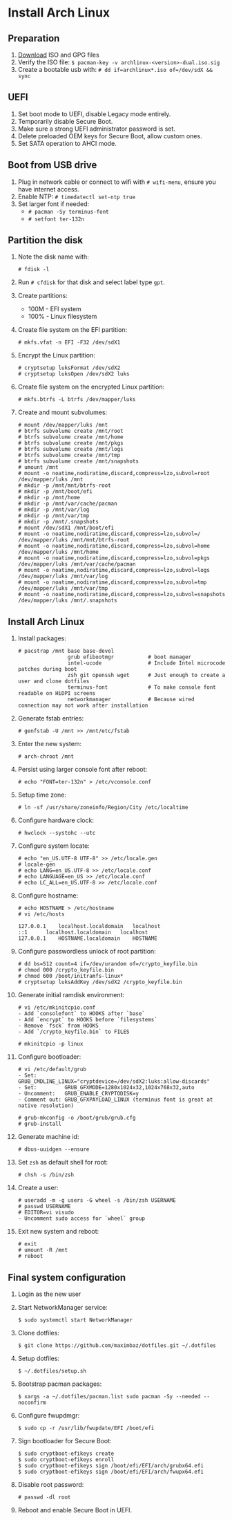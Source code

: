 # Install Arch Linux

## Preparation

1. [Download](https://archlinux.org/download/) ISO and GPG files
1. Verify the ISO file: `$ pacman-key -v archlinux-<version>-dual.iso.sig`
1. Create a bootable usb with: `# dd if=archlinux*.iso of=/dev/sdX && sync`

## UEFI

1. Set boot mode to UEFI, disable Legacy mode entirely.
1. Temporarily disable Secure Boot.
1. Make sure a strong UEFI administrator password is set.
1. Delete preloaded OEM keys for Secure Boot, allow custom ones.
1. Set SATA operation to AHCI mode.

## Boot from USB drive

1. Plug in network cable or connect to wifi with `# wifi-menu`, ensure you have internet access.
1. Enable NTP: `# timedatectl set-ntp true`
1. Set larger font if needed:
   * `# pacman -Sy terminus-font`
   * `# setfont ter-132n`

## Partition the disk

1. Note the disk name with:

   ```
   # fdisk -l
   ```

1. Run `# cfdisk` for that disk and select label type `gpt`.
1. Create partitions:
   * 100M - EFI system
   * 100% - Linux filesystem
1. Create file system on the EFI partition:

   ```
   # mkfs.vfat -n EFI -F32 /dev/sdX1
   ```

1. Encrypt the Linux partition:

   ```
   # cryptsetup luksFormat /dev/sdX2
   # cryptsetup luksOpen /dev/sdX2 luks
   ```

1. Create file system on the encrypted Linux partition:

   ```
   # mkfs.btrfs -L btrfs /dev/mapper/luks
   ```

1. Create and mount subvolumes:

   ```
   # mount /dev/mapper/luks /mnt
   # btrfs subvolume create /mnt/root
   # btrfs subvolume create /mnt/home
   # btrfs subvolume create /mnt/pkgs
   # btrfs subvolume create /mnt/logs
   # btrfs subvolume create /mnt/tmp
   # btrfs subvolume create /mnt/snapshots
   # umount /mnt
   # mount -o noatime,nodiratime,discard,compress=lzo,subvol=root /dev/mapper/luks /mnt
   # mkdir -p /mnt/mnt/btrfs-root
   # mkdir -p /mnt/boot/efi
   # mkdir -p /mnt/home
   # mkdir -p /mnt/var/cache/pacman
   # mkdir -p /mnt/var/log
   # mkdir -p /mnt/var/tmp
   # mkdir -p /mnt/.snapshots
   # mount /dev/sdX1 /mnt/boot/efi
   # mount -o noatime,nodiratime,discard,compress=lzo,subvol=/ /dev/mapper/luks /mnt/mnt/btrfs-root
   # mount -o noatime,nodiratime,discard,compress=lzo,subvol=home /dev/mapper/luks /mnt/home
   # mount -o noatime,nodiratime,discard,compress=lzo,subvol=pkgs /dev/mapper/luks /mnt/var/cache/pacman
   # mount -o noatime,nodiratime,discard,compress=lzo,subvol=logs /dev/mapper/luks /mnt/var/log
   # mount -o noatime,nodiratime,discard,compress=lzo,subvol=tmp /dev/mapper/luks /mnt/var/tmp
   # mount -o noatime,nodiratime,discard,compress=lzo,subvol=snapshots /dev/mapper/luks /mnt/.snapshots
   ```

## Install Arch Linux

1. Install packages:

   ```
   # pacstrap /mnt base base-devel
                   grub efibootmgr           # boot manager
                   intel-ucode               # Include Intel microcode patches during boot
                   zsh git openssh wget      # Just enough to create a user and clone dotfiles
                   terminus-font             # To make console font readable on HiDPI screens
                   networkmanager            # Because wired connection may not work after installation
   ```

1. Generate fstab entries:

   ```
   # genfstab -U /mnt >> /mnt/etc/fstab
   ```

1. Enter the new system:

   ```
   # arch-chroot /mnt
   ```

1. Persist using larger console font after reboot:

   ```
   # echo "FONT=ter-132n" > /etc/vconsole.conf
   ```

1. Setup time zone:

   ```
   # ln -sf /usr/share/zoneinfo/Region/City /etc/localtime
   ```

1. Configure hardware clock:

   ```
   # hwclock --systohc --utc
   ```

1. Configure system locate:

   ```
   # echo "en_US.UTF-8 UTF-8" >> /etc/locale.gen
   # locale-gen
   # echo LANG=en_US.UTF-8 >> /etc/locale.conf
   # echo LANGUAGE=en_US >> /etc/locale.conf
   # echo LC_ALL=en_US.UTF-8 >> /etc/locale.conf
   ```

1. Configure hostname:

   ```
   # echo HOSTNAME > /etc/hostname
   # vi /etc/hosts

   127.0.0.1	localhost.localdomain	localhost
   ::1	 	localhost.localdomain	localhost
   127.0.0.1	HOSTNAME.localdomain	HOSTNAME
   ```

1. Configure passwordless unlock of root partition:

   ```
   # dd bs=512 count=4 if=/dev/urandom of=/crypto_keyfile.bin
   # chmod 000 /crypto_keyfile.bin
   # chmod 600 /boot/initramfs-linux*
   # cryptsetup luksAddKey /dev/sdX2 /crypto_keyfile.bin
   ```

1. Generate initial ramdisk environment:

   ```
   # vi /etc/mkinitcpio.conf
   - Add `consolefont` to HOOKS after `base`
   - Add `encrypt` to HOOKS before `filesystems`
   - Remove `fsck` from HOOKS
   - Add `/crypto_keyfile.bin` to FILES

   # mkinitcpio -p linux
   ```

1. Configure bootloader:

   ```
   # vi /etc/default/grub
   - Set:         GRUB_CMDLINE_LINUX="cryptdevice=/dev/sdX2:luks:allow-discards"
   - Set:         GRUB_GFXMODE=1280x1024x32,1024x768x32,auto
   - Uncomment:   GRUB_ENABLE_CRYPTODISK=y
   - Comment out: GRUB_GFXPAYLOAD_LINUX (terminus font is great at native resolution)

   # grub-mkconfig -o /boot/grub/grub.cfg
   # grub-install
   ```

1. Generate machine id:

   ```
   # dbus-uuidgen --ensure
   ```

1. Set `zsh` as default shell for root:

   ```
   # chsh -s /bin/zsh
   ```

1. Create a user:

   ```
   # useradd -m -g users -G wheel -s /bin/zsh USERNAME
   # passwd USERNAME
   # EDITOR=vi visudo
   - Uncomment sudo access for `wheel` group
   ```

1. Exit new system and reboot:

   ```
   # exit
   # umount -R /mnt
   # reboot
   ```

## Final system configuration

1. Login as the new user
1. Start NetworkManager service:

   ```
   $ sudo systemctl start NetworkManager
   ```

1. Clone dotfiles:

   ```
   $ git clone https://github.com/maximbaz/dotfiles.git ~/.dotfiles
   ```

1. Setup dotfiles:

   ```
   $ ~/.dotfiles/setup.sh
   ```

1. Bootstrap pacman packages:

   ```
   $ xargs -a ~/.dotfiles/pacman.list sudo pacman -Sy --needed --noconfirm
   ```

1. Configure fwupdmgr:

   ```
   $ sudo cp -r /usr/lib/fwupdate/EFI /boot/efi
   ```

1. Sign bootloader for Secure Boot:

   ```
   $ sudo cryptboot-efikeys create
   $ sudo cryptboot-efikeys enroll
   $ sudo cryptboot-efikeys sign /boot/efi/EFI/arch/grubx64.efi
   $ sudo cryptboot-efikeys sign /boot/efi/EFI/arch/fwupx64.efi
   ```

1. Disable root password:

   ```
   # passwd -dl root
   ```

1. Reboot and enable Secure Boot in UEFI.

